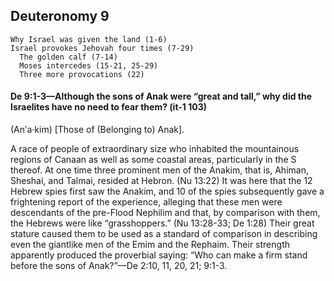 ## Deuteronomy 9

```
Why Israel was given the land (1-6)
Israel provokes Jehovah four times (7-29)
  The golden calf (7-14)
  Moses intercedes (15-21, 25-29)
  Three more provocations (22)
```

#### De 9:1-3​—Although the sons of Anak were “great and tall,” why did the Israelites have no need to fear them? (it-1 103)

(Anʹa·kim) [Those of (Belonging to) Anak].

A race of people of extraordinary size who inhabited the mountainous regions of Canaan as well as some coastal areas, particularly in the S thereof. At one time three prominent men of the Anakim, that is, Ahiman, Sheshai, and Talmai, resided at Hebron. (Nu 13:22) It was here that the 12 Hebrew spies first saw the Anakim, and 10 of the spies subsequently gave a frightening report of the experience, alleging that these men were descendants of the pre-Flood Nephilim and that, by comparison with them, the Hebrews were like “grasshoppers.” (Nu 13:28-33; De 1:28) Their great stature caused them to be used as a standard of comparison in describing even the giantlike men of the Emim and the Rephaim. Their strength apparently produced the proverbial saying: “Who can make a firm stand before the sons of Anak?”​—De 2:10, 11, 20, 21; 9:1-3.
